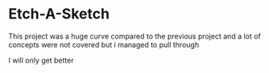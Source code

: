 # Etch-A-Sketch

This project was a huge curve compared to the previous project and a lot of concepts were not covered but i managed to pull through

I will only get better